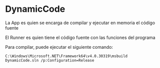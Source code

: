 # DynamicCode

La App es quien se encarga de compilar y ejecutar en memoria el código fuente

El Runner es quien tiene el código fuente con las funciones del programa

Para compilar, puede ejecutar el siguiente comando:

```
C:\Windows\Microsoft.NET\Framework64\v4.0.30319\msbuild DynamicCode.sln /p:Configuration=Release
```

